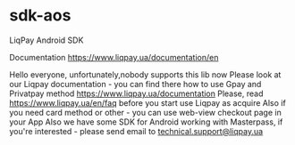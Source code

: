sdk-aos
=======

LiqPay Android SDK

Documentation https://www.liqpay.ua/documentation/en

Hello everyone, unfortunately,nobody supports this lib now
Please look at our Liqpay documentation - you can find there how to use Gpay and Privatpay method
https://www.liqpay.ua/documentation
Please, read https://www.liqpay.ua/en/faq before you start use Liqpay as acquire
Also if you need card method or other - you can use web-view checkout page in your App
Also we have some SDK for Android working with Masterpass, if you're interested - please send email to technical.support@liqpay.ua
